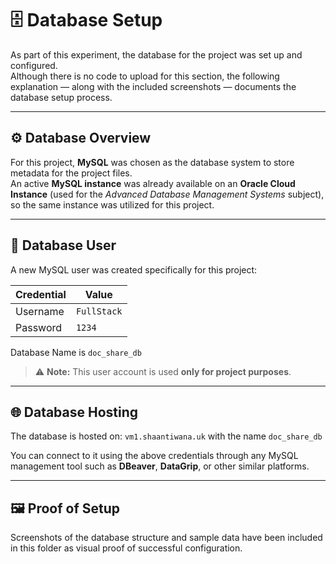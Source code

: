 # 🗄️ Database Setup

As part of this experiment, the database for the project was set up and configured.  
Although there is no code to upload for this section, the following explanation — along with the included screenshots — documents the database setup process.

---

## ⚙️ Database Overview

For this project, **MySQL** was chosen as the database system to store metadata for the project files.  
An active **MySQL instance** was already available on an **Oracle Cloud Instance** (used for the *Advanced Database Management Systems* subject), so the same instance was utilized for this project.

---

## 👤 Database User

A new MySQL user was created specifically for this project:

| **Credential** | **Value** |
|-----------------|-----------|
| Username | `FullStack` |
| Password | `1234` |

Database Name is `doc_share_db`

> ⚠️ **Note:** This user account is used **only for project purposes**.

---

## 🌐 Database Hosting

The database is hosted on: `vm1.shaantiwana.uk` with the name `doc_share_db`

You can connect to it using the above credentials through any MySQL management tool such as **DBeaver**, **DataGrip**, or other similar platforms.

---

## 🖼️ Proof of Setup

Screenshots of the database structure and sample data have been included in this folder as visual proof of successful configuration.


